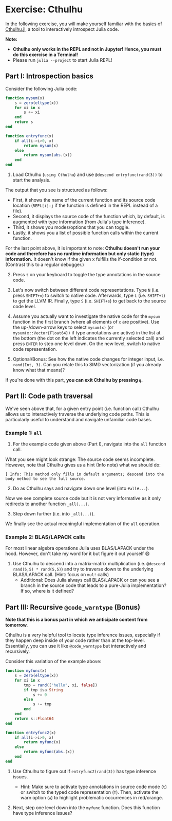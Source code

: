 # Exercise: Cthulhu

In the following exercise, you will make yourself familiar with the basics of [Cthulhu.jl](https://github.com/JuliaDebug/Cthulhu.jl), a tool to interactively introspect Julia code.

**Note:**
* **Cthulhu only works in the REPL and not in Jupyter! Hence, you must do this exercise in a Terminal!**
* Please run `julia --project` to start Julia REPL!

## Part I: Introspection basics

Consider the following Julia code:
```julia
function mysum(x)
    s = zero(eltype(x))
    for xi in x
        s += xi
    end
    return s
end

function entryfunc(x)
    if all(i->i>0, x)
        return mysum(x)
    else
        return mysum(abs.(x))
    end
end
```

1. Load Cthulhu (`using Cthulhu`) and use `@descend entryfunc(rand(3))` to start the analysis.

The output that you see is structured as follows:
* First, it shows the name of the current function and its source code location (`REPL[i]:j` if the function is defined in the REPL instead of a file).
* Second, it displays the source code of the function which, by default, is augmented with type information (from Julia's type inference).
* Third, it shows you modes/options that you can toggle.
* Lastly, it shows you a list of possible function calls within the current function.

For the last point above, it is important to note: **Cthulhu doesn't run your code and therefore has no runtime information but only static (type) information.** It doesn't know if the given x fulfills the if-condition or not. (Contrast this to a regular debugger.)

2. Press `t` on your keyboard to toggle the type annotations in the source code.

3. Let's now switch between different code representations. Type `N` (i.e. press `SHIFT+n`) to switch to native code. Afterwards, type `L` (i.e. `SHIFT+l`) to get the LLVM IR. Finally, type `S` (i.e. `SHIFT+s`) to get back to the source code level.

4. Assume you actually want to investigate the native code for the `mysum` function in the first branch (where all elements of `x` are positive). Use the up-/down-arrow keys to select `mysum(x)` (or `mysum(x::Vector{Float64})` if type annotations are active) in the list at the bottom (the dot on the left indicates the currently selected call) and press `ENTER` to step one level down. On the new level, switch to native code representation.

5. Optional/Bonus: See how the native code changes for integer input, i.e. `rand(Int, 3)`. Can you relate this to SIMD vectorization (if you already know what that means)?

If you're done with this part, **you can exit Cthulhu by pressing `q`.**

## Part II: Code path traversal

We've seen above that, for a given entry point (i.e. function call) Cthulhu allows us to interactively traverse the underlying code paths. This is particularly useful to understand and navigate unfamiliar code bases.

### Example 1: `all`
1. For the example code given above (Part I), navigate into the `all` function call.

What you see might look strange: The source code seems incomplete. However, note that Cthulhu gives us a hint (Info note) what we should do:
```
[ Info: This method only fills in default arguments; descend into the body method to see the full source.
```
2. Do as Cthulhu says and navigate down one level (into `#all#...`).

Now we see complete source code but it is not very informative as it only redirects to another function `_all(...)`.

3. Step down further (i.e. into `_all(...)`).

We finally see the actual meaningful implementation of the `all` operation.

### Example 2: BLAS/LAPACK calls

For most linear algebra operations Julia uses BLAS/LAPACK under the hood. However, don't take my word for it but figure it out yourself 😄

1. Use Cthulhu to descend into a matrix-matrix multiplication (i.e. `@descend rand(5,5) * rand(5,5)`) and try to traverse down to the underlying BLAS/LAPACK call. (Hint: focus on `mul!` calls)
    * Additional: Does Julia always call BLAS/LAPACK or can you see a branch in the source code that leads to a pure-Julia implementation? If so, where is it defined?

## Part III: Recursive `@code_warntype` (Bonus)

**Note that this is a bonus part in which we anticipate content from tomorrow.**

Cthulhu is a very helpful tool to locate type inference issues, especially if they happen deep inside of your code rather than at the top-level. Essentially, you can use it like `@code_warntype` but interactively and recursively.

Consider this variation of the example above:

```julia
function myfunc(x)
    s = zero(eltype(x))
    for xi in x
        tmp = rand(["hello", xi, false])
        if tmp isa String
            s += 0
        else
            s += tmp
        end
    end
    return s::Float64
end

function entryfunc2(x)
    if all(i->i>0, x)
        return myfunc(x)
    else
        return myfunc(abs.(x))
    end
end
```

1. Use Cthulhu to figure out if `entryfunc2(rand(3))` has type inference issues.
    * Hint: Make sure to activate type annotations in source code mode (`t`) or switch to the typed code representation (`T`). Then, activate the warn option (`w`) to highlight problematic occurrences in red/orange.

2. Next, step one level down into the `myfunc` function. Does this function have type inference issues?
